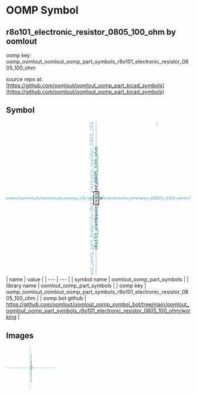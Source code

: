 # OOMP Symbol  
## r8o101_electronic_resistor_0805_100_ohm  by oomlout  
  
oomp key: oomp_oomlout_oomlout_oomp_part_symbols_r8o101_electronic_resistor_0805_100_ohm  
  
source repo at: [https://github.com/oomlout/oomlout_oomp_part_kicad_symbols](https://github.com/oomlout/oomlout_oomp_part_kicad_symbols)  
## Symbol  
  
[![working.png](working_600.png)](working.png)  
| name | value | 
| --- | --- | 
| symbol name | oomlout_oomp_part_symbols | 
| library name | oomlout_oomp_part_symbols | 
| oomp key | oomp_oomlout_oomlout_oomp_part_symbols_r8o101_electronic_resistor_0805_100_ohm | 
| oomp bot github | https://github.com/oomlout/oomlout_oomp_symbol_bot/tree/main/oomlout_oomlout_oomp_part_symbols_r8o101_electronic_resistor_0805_100_ohm/working | 
## Images  
  
[![working.png](working_140.png)](working.png)  
